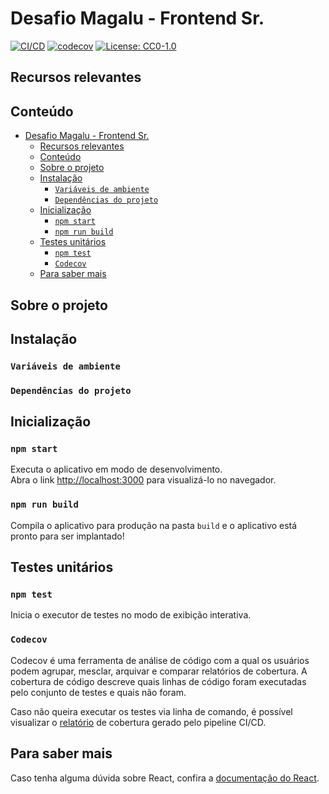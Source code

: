 # Desafio Magalu - Frontend Sr.

[![CI/CD](https://github.com/isaaclopinho/desafio-magalu/actions/workflows/node.js.yml/badge.svg)](https://github.com/isaaclopinho/desafio-magalu/actions/workflows/node.js.yml)
[![codecov](https://codecov.io/gh/isaaclopinho/desafio-magalu/branch/master/graph/badge.svg)](https://codecov.io/gh/isaaclopinho/desafio-magalu)
[![License: CC0-1.0](https://img.shields.io/github/license/isaaclopinho/desafio-magalu?logoColor=cc0)](./license.md)

## Recursos relevantes

## Conteúdo

- [Desafio Magalu - Frontend Sr.](#desafio-magalu---frontend-sr)
  - [Recursos relevantes](#recursos-relevantes)
  - [Conteúdo](#conteúdo)
  - [Sobre o projeto](#sobre-o-projeto)
  - [Instalação](#instalação)
    - [`Variáveis de ambiente`](#variáveis-de-ambiente)
    - [`Dependências do projeto`](#dependências-do-projeto)
  - [Inicialização](#inicialização)
    - [`npm start`](#npm-start)
    - [`npm run build`](#npm-run-build)
  - [Testes unitários](#testes-unitários)
    - [`npm test`](#npm-test)
    - [`Codecov`](#codecov)
  - [Para saber mais](#para-saber-mais)

## Sobre o projeto

## Instalação

### `Variáveis de ambiente`

### `Dependências do projeto`

## Inicialização

### `npm start`

Executa o aplicativo em modo de desenvolvimento.\
Abra o link [http://localhost:3000](http://localhost:3000) para visualizá-lo no navegador.

### `npm run build`

Compila o aplicativo para produção na pasta `build` e o aplicativo está pronto para ser implantado!

## Testes unitários

### `npm test`

Inicia o executor de testes no modo de exibição interativa.

### `Codecov`

Codecov é uma ferramenta de análise de código com a qual os usuários podem agrupar, mesclar, arquivar e comparar relatórios de cobertura. A cobertura de código descreve quais linhas de código foram executadas pelo conjunto de testes e quais não foram.

Caso não queira executar os testes via linha de comando, é possível visualizar o [relatório](https://codecov.io/gh/isaaclopinho/desafio-magalu) de cobertura gerado pelo pipeline CI/CD.

## Para saber mais

Caso tenha alguma dúvida sobre React, confira a [documentação do React](https://reactjs.org/).
